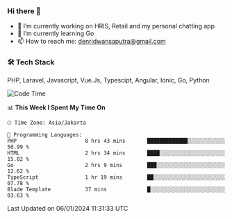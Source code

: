### Hi there 👋

- 🔭 I’m currently working on HRIS, Retail and my personal chatting app
- 🌱 I’m currently learning Go
- 📫 How to reach me: denridwansaputra@gmail.com


### 🛠 Tech Stack
PHP, Laravel, Javascript, Vue.Js, Typescipt, Angular, Ionic, Go, Python


<!--START_SECTION:waka-->
![Code Time](http://img.shields.io/badge/Code%20Time-4%2C064%20hrs%2010%20mins-blue)

📊 **This Week I Spent My Time On** 

```text
🕑︎ Time Zone: Asia/Jakarta

💬 Programming Languages: 
PHP                      8 hrs 43 mins       █████████████░░░░░░░░░░░░   50.99 % 
HTML                     2 hrs 34 mins       ████░░░░░░░░░░░░░░░░░░░░░   15.02 % 
Go                       2 hrs 9 mins        ███░░░░░░░░░░░░░░░░░░░░░░   12.62 % 
TypeScript               1 hr 19 mins        ██░░░░░░░░░░░░░░░░░░░░░░░   07.78 % 
Blade Template           37 mins             █░░░░░░░░░░░░░░░░░░░░░░░░   03.63 % 
```


 Last Updated on 06/01/2024 11:31:33 UTC
<!--END_SECTION:waka-->
